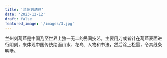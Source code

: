 ```yaml
---
title: '兰州刻葫芦'
date: '2023-12-12'
draft: false
featured_image: '/images/3.jpg'
---
```

兰州刻葫芦是中国乃至世界上独一无二的民间技艺，主要用刀或者针在葫芦表面进行阴刻，来体现中国传统绘画山水、花鸟、人物和书法，然后涂上松墨，令其线条明晰。
